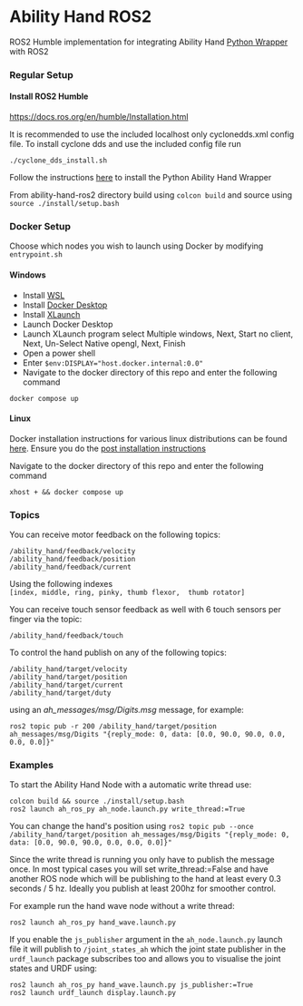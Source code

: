 # Ability Hand ROS2

ROS2 Humble implementation for integrating Ability Hand [Python Wrapper](https://github.com/psyonicinc/ability-hand-api/tree/master/python) 
with ROS2


### Regular Setup

#### Install ROS2 Humble

https://docs.ros.org/en/humble/Installation.html

It is recommended to use the included localhost only cyclonedds.xml config file.
To install cyclone dds and use the included config file run

`./cyclone_dds_install.sh`

Follow the instructions [here](https://github.com/psyonicinc/ability-hand-api/tree/master/python) 
to install the Python Ability Hand Wrapper

From ability-hand-ros2 directory build using `colcon build` and source using `source ./install/setup.bash`

### Docker Setup

Choose which nodes you wish to launch using Docker by modifying `entrypoint.sh`

#### Windows

- Install [WSL](https://learn.microsoft.com/en-us/windows/wsl/install)
- Install [Docker Desktop](https://www.docker.com/products/docker-desktop/)
- Install [XLaunch](https://sourceforge.net/projects/vcxsrv/)
- Launch Docker Desktop
- Launch XLaunch program select Multiple windows, Next, Start no client, Next, Un-Select Native opengl, Next, Finish
- Open a power shell
- Enter `$env:DISPLAY="host.docker.internal:0.0"`
- Navigate to the docker directory of this repo and enter the following command

`docker compose up`

#### Linux

Docker installation instructions for various linux distributions can be found
[here](https://docs.docker.com/engine/install/). Ensure you do the 
[post installation instructions](https://docs.docker.com/engine/install/linux-postinstall/)

Navigate to the docker directory of this repo and enter the following command

`xhost + && docker compose up`

### Topics

You can receive motor feedback on the following topics:

`/ability_hand/feedback/velocity`  
`/ability_hand/feedback/position`  
`/ability_hand/feedback/current`  

Using the following indexes  
`[index, middle, ring, pinky, thumb flexor,  thumb rotator]`

You can receive touch sensor feedback as well with 6 touch sensors per finger
via the topic:

`/ability_hand/feedback/touch`  

To control the hand publish on any of the following topics:

`/ability_hand/target/velocity`  
`/ability_hand/target/position`  
`/ability_hand/target/current`  
`/ability_hand/target/duty`

using an *ah_messages/msg/Digits.msg* message, for example:

`ros2 topic pub -r 200 /ability_hand/target/position ah_messages/msg/Digits "{reply_mode: 0, data: [0.0, 90.0, 90.0, 0.0, 0.0, 0.0]}"`

### Examples

To start the Ability Hand Node with a automatic write thread use:

`colcon build && source ./install/setup.bash`  
`ros2 launch ah_ros_py ah_node.launch.py write_thread:=True`

You can change the hand's position using
`ros2 topic pub --once /ability_hand/target/position ah_messages/msg/Digits "{reply_mode: 0, data: [0.0, 90.0, 90.0, 0.0, 0.0, 0.0]}"`

Since the write thread is running you only have to publish the message once. In 
most typical cases you will set write_thread:=False and have another ROS node 
which will be publishing to the hand at least every 0.3 seconds / 5 hz. Ideally 
you publish at least 200hz for smoother control.

For example run the hand wave node without a write thread:

`ros2 launch ah_ros_py hand_wave.launch.py`

If you enable the `js_publisher` argument in the `ah_node.launch.py` launch file
it will publish to `/joint_states_ah` which the joint state publisher in the
`urdf_launch` package subscribes too and allows you to visualise the joint states
and URDF using:

`ros2 launch ah_ros_py hand_wave.launch.py js_publisher:=True`  
`ros2 launch urdf_launch display.launch.py`
